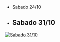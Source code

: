 
- Sabado 24/10

- ## Sabado 31/10

[![Sabado 31/10](https://img.youtube.com/vi/iYCwKSLDiBA/0.jpg)](https://youtu.be/iYCwKSLDiBA)


